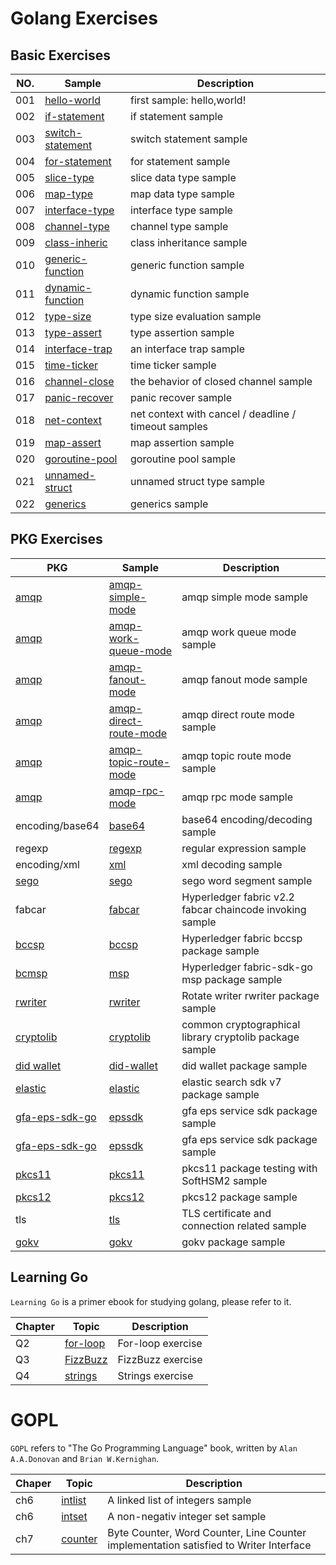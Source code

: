 # Golang Exercises

## Basic Exercises

|NO.|Sample|Description|
|----|----|----|
|001|[hello-world](./001-hello-world/hello_world.go)|first sample: hello,world!|
|002|[if-statement](./002-if-statement/if_statement.go)|if statement sample|
|003|[switch-statement](./003-switch-statement/switch_statement.go)|switch statement sample|
|004|[for-statement](./004-for-statement/for_statement.go)|for statement sample|
|005|[slice-type](./005-slice-type/slice_type.go)|slice data type sample|
|006|[map-type](./006-map-type/map_type.go)|map data type sample|
|007|[interface-type](./007-interface-type/interface_type.go)|interface type sample|
|008|[channel-type](./008-channel-type/channel_type.go)|channel type sample|
|009|[class-inheric](./009-class-inherit/class_inherit.go)|class inheritance sample|
|010|[generic-function](./010-generic-function/generic_function.go)|generic function sample|
|011|[dynamic-function](./011-dynamic-function/dynamic_function.go)|dynamic function sample|
|012|[type-size](./012-type-size/type_size.go)|type size evaluation sample|
|013|[type-assert](./013-type-assert/type_assert.go)|type assertion sample|
|014|[interface-trap](./014-interface-trap/interface_trap.go)|an interface trap sample|
|015|[time-ticker](./015-time-ticker/time_ticker.go)|time ticker sample|
|016|[channel-close](./016-channel-close/channel_close.go)|the behavior of closed channel sample|
|017|[panic-recover](./017-panic-recover/panic_recover.go)|panic recover sample|
|018|[net-context](./018-net-context/with_cancel.go)|net context with cancel / deadline / timeout samples|
|019|[map-assert](./019-map-assert/map_assert.go)|map assertion sample|
|020|[goroutine-pool](./020-goroutine-pool/goroutine_pool.go)|goroutine pool sample|
|021|[unnamed-struct](./021-unnamed-struct/unnamed_struct.go)|unnamed struct type sample|
|022|[generics](./022-generics/generics.go)|generics sample|

## PKG Exercises
|PKG|Sample|Description|
|----|----|----|
|[amqp](https://github.com/streadway/amqp)|[amqp-simple-mode](./pkgs/amqp/01-simple-mode/)|amqp simple mode sample|
|[amqp](https://github.com/streadway/amqp)|[amqp-work-queue-mode](./pkgs/amqp/02-work-queues/)|amqp work queue mode sample|
|[amqp](https://github.com/streadway/amqp)|[amqp-fanout-mode](./pkgs/amqp/03-fanout/)|amqp fanout mode sample|
|[amqp](https://github.com/streadway/amqp)|[amqp-direct-route-mode](./pkgs/amqp/04-direct-route/)|amqp direct route mode sample|
|[amqp](https://github.com/streadway/amqp)|[amqp-topic-route-mode](./pkgs/amqp/05-topic-route/)|amqp topic route mode sample|
|[amqp](https://github.com/streadway/amqp)|[amqp-rpc-mode](./pkgs/amqp/06-rpc-demo/)|amqp rpc mode sample|
|encoding/base64|[base64](./pkgs/base64/)|base64 encoding/decoding sample|
|regexp|[regexp](./pkgs/regexp/)|regular expression sample|
|encoding/xml|[xml](./pkgs/xml/)|xml decoding sample|
|[sego](https://github.com/huichen/sego)|[sego](./pkgs/sego/)|sego word segment sample|
|fabcar|[fabcar](./pkgs/fabcar/)|Hyperledger fabric v2.2 fabcar chaincode invoking sample|
|[bccsp](https://github.com/hyperledger/fabric/bccsp)|[bccsp](./pkgs/bccsp/)|Hyperledger fabric bccsp package sample|
|[bcmsp](https://github.com/hyperledger/fabric-sdk-go/pkg/client/msp)|[msp](./pkgs/bcmsp/)|Hyperledger fabric-sdk-go msp package sample|
|[rwriter](https://github.com/ewangplay/rwriter)|[rwriter](./pkgs/rwriter/)|Rotate writer rwriter package sample|
|[cryptolib](https://github.com/ewangplay/cryptolib)|[cryptolib](./pkgs/cryptolib/)|common cryptographical library cryptolib package sample|
|[did wallet](https://github.com/ewangplay/did-wallet)|[did-wallet](./pkgs/did-wallet/)|did wallet package sample|
|[elastic](https://github.com/olivere/elastic/v7)|[elastic](./pkgs/elastic/)|elastic search sdk v7 package sample|
|[gfa-eps-sdk-go](https://github.com/gfacloud/gfa-eps-sdk-go)|[epssdk](./pkgs/epssdk/)|gfa eps service sdk package sample|
|[gfa-eps-sdk-go](https://github.com/gfacloud/gfa-eps-sdk-go)|[epssdk](./pkgs/epssdk/)|gfa eps service sdk package sample|
|[pkcs11](https://github.com/miekg/pkcs11)|[pkcs11](./pkgs/pkcs11/)|pkcs11 package testing with SoftHSM2 sample|
|[pkcs12](https://golang.org/x/crypto/pkcs12)|[pkcs12](./pkgs/pkcs12/)|pkcs12 package sample|
|tls|[tls](./pkgs/tls/)|TLS certificate and connection related sample|
|[gokv](https://github.com/philippgille/gokv)|[gokv](./pkgs/gokv/)|gokv package sample|


## Learning Go

`Learning Go` is a primer ebook for studying golang, please refer to it.

|Chapter|Topic|Description|
|----|----|----|
|Q2|[for-loop](./learning-go/Q2/for_loop.go)|For-loop exercise|
|Q3|[FizzBuzz](./learning-go/Q3/FizzBuzz.go)|FizzBuzz exercise|
|Q4|[strings](./learning-go/Q4/strings.go)|Strings exercise|

# GOPL

`GOPL` refers to "The Go Programming Language" book, written by `Alan A.A.Donovan` and `Brian W.Kernighan`. 

|Chaper|Topic|Description|
|----|----|----|
|ch6|[intlist](./gopl/ch6/intlist/intlist.go)|A linked list of integers sample|
|ch6|[intset](./gopl/ch6/intset/intset.go)|A non-negativ integer set sample|
|ch7|[counter](./gopl/ch7/counter/counter.go)|Byte Counter, Word Counter, Line Counter implementation satisfied to Writer Interface|
